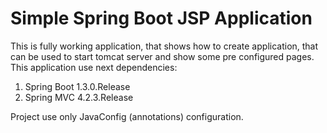 # Simple Spring Boot JSP Application
This is fully working application, that shows how to create application, that can be used to start tomcat server and show some pre configured pages.
This application use next dependencies:
1. Spring Boot 1.3.0.Release
2. Spring MVC 4.2.3.Release

Project use only JavaConfig (annotations) configuration.
